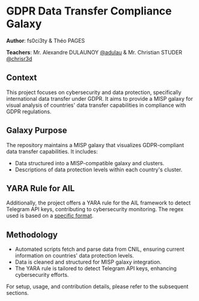# GDPR Data Transfer Compliance Galaxy

**Author**: fs0ci3ty & Théo PAGES

**Teachers**: Mr. Alexandre DULAUNOY [@adulau](https://github.com/adulau) & Mr. Christian STUDER [@chrisr3d](https://github.com/chrisr3d)

## Context
This project focuses on cybersecurity and data protection, specifically international data transfer under GDPR. It aims to provide a MISP galaxy for visual analysis of countries' data transfer capabilities in compliance with GDPR regulations.

## Galaxy Purpose
The repository maintains a MISP galaxy that visualizes GDPR-compliant data transfer capabilities. It includes:
- Data structured into a MISP-compatible galaxy and clusters.
- Descriptions of data protection levels within each country's cluster.

## YARA Rule for AIL
Additionally, the project offers a YARA rule for the AIL framework to detect Telegram API keys, contributing to cybersecurity monitoring. The regex used is based on a [specific format](https://stackoverflow.com/a/61888374).

## Methodology
- Automated scripts fetch and parse data from CNIL, ensuring current information on countries' data protection levels.
- Data is cleaned and structured for MISP galaxy integration.
- The YARA rule is tailored to detect Telegram API keys, enhancing cybersecurity efforts.

For setup, usage, and contribution details, please refer to the subsequent sections.
